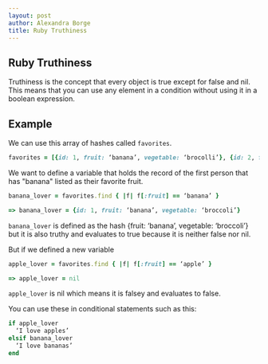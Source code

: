 ```yaml
---
layout: post
author: Alexandra Borge
title: Ruby Truthiness
---
```


## Ruby Truthiness

Truthiness is the concept that every object is true except for false and nil. This means that you can use any element in a condition without using it in a boolean expression.


## Example

We can use this array of hashes called `favorites`.

```ruby
favorites = [{id: 1, fruit: ‘banana’, vegetable: ‘brocolli’}, {id: 2, fruit: ‘orange’, vegetable: ‘celery’}]
```
We want to define a variable that holds the record of the first person that has "banana" listed as their favorite fruit.

```ruby
banana_lover = favorites.find { |f| f[:fruit] == ‘banana’ }

=> banana_lover = {id: 1, fruit: ‘banana’, vegetable: ‘broccoli’}
```
`banana_lover` is defined as the hash {fruit: ‘banana’, vegetable: ‘broccoli’} but it is also truthy and evaluates to true because it is neither false nor nil.

But if we defined a new variable 

```ruby
apple_lover = favorites.find { |f| f[:fruit] == ‘apple’ }

=> apple_lover = nil
```

`apple_lover` is nil which means it is falsey and evaluates to false.

You can use these in conditional statements such as this:

```ruby
if apple_lover
  ‘I love apples’
elsif banana_lover
  ‘I love bananas’
end
```
